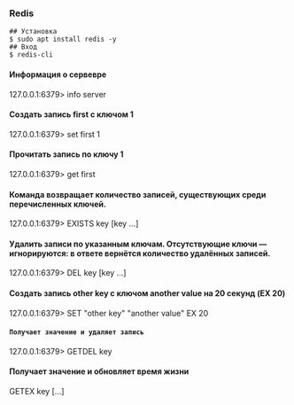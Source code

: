 ### Redis

```
## Установка
$ sudo apt install redis -y
## Вход
$ redis-cli
```

#### Информация о сервевре
127.0.0.1:6379> info server

#### Создать запись first с ключом 1
127.0.0.1:6379> set first 1

#### Прочитать запись по ключу 1
127.0.0.1:6379> get first

#### Команда возвращает количество записей, существующих среди перечисленных ключей.
127.0.0.1:6379> EXISTS key [key ...]

#### Удалить записи по указанным ключам. Отсутствующие ключи — игнорируются: в ответе вернётся количество удалённых записей.
127.0.0.1:6379> DEL key [key ...]

#### Создать запись other key с ключом another value на 20 секунд (EX 20)
127.0.0.1:6379> SET "other key" "another value" EX 20

#### `Получает значение и удаляет запись`
127.0.0.1:6379> GETDEL key

#### Получает значение и обновляет время жизни
GETEX key [...]

